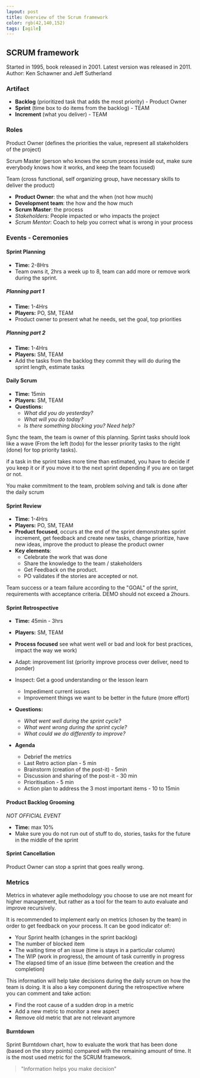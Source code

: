 ```yaml
---
layout: post
title: Overview of the Scrum framework
color: rgb(42,140,152)
tags: [agile]
---
```


## SCRUM framework

Started in 1995, book released in 2001. Latest version was released in 2011.
Author: Ken Schawner and Jeff Sutherland  

### Artifact

- **Backlog** (prioritized task that adds the most priority) - Product Owner
- **Sprint** (time box to do items from the backlog) - TEAM
- **Increment** (what you deliver) - TEAM

### Roles

Product Owner (defines the priorities the value, represent all stakeholders of the project)

Scrum Master (person who knows the scrum process inside out, make sure everybody knows how it works, and keep the team focused)

Team (cross functional, self organizing group, have necessary skills to deliver the product)


- **Product Owner**: the what and the when (not how much) 
- **Development team**: the how and the how much 
- **Scrum Master**: the process 
- _Stakeholders_: People impacted or who impacts the project
- _Scrum Mentor_: Coach to help you correct what is wrong in your process

### Events - Ceremonies

#### Sprint Planning
 
- **Time:** 2-8Hrs 
- Team owns it, 2hrs a week up to 8, team can add more or remove work during the sprint.

##### Planning part 1

- **Time:** 1-4Hrs
- **Players:** PO, SM, TEAM 
- Product owner to present what he needs, set the goal, top priorities 

##### Planning part 2

- **Time:** 1-4Hrs
- **Players:** SM, TEAM 
- Add the tasks from the backlog they commit they will do during the sprint length, estimate tasks 

#### Daily Scrum 

- **Time:** 15min
- **Players:** SM, TEAM
- **Questions:**
	- *What did you do yesterday?*
	- *What will you do today?*
	- *Is there something blocking you? Need help?*

Sync the team, the team is owner of this planning. Sprint tasks should look like a wave (From  the left (todo) for the lesser priority tasks to the right (done) for top priority tasks).

if a task in the sprint takes more time than estimated, you have to decide if you keep it or if you move it to the next sprint depending if you are on target or not. 

You make commitment to the team, problem solving and talk is done after the daily scrum

#### Sprint Review

- **Time:** 1-4Hrs
- **Players:** PO, SM, TEAM
- **Product focused**, occurs at the end of the sprint demonstrates sprint increment, get feedback and create new tasks, change prioritize, have new ideas, improve the product to please the product owner 
- **Key elements**:
	- Celebrate the work that was done
	- Share the knowledge to the team / stakeholders
	- Get Feedback on the product.
    - PO validates if the stories are accepted or not.
	
Team success or a team failure according to the "GOAL" of the sprint, requirements with acceptance criteria.
DEMO should not exceed a 2hours.


#### Sprint Retrospective

- **Time:** 45min - 3hrs
- **Players:** SM, TEAM
- **Process focused** see what went well or bad and look for best practices, impact the way we work) 
- Adapt: improvement list (priority improve process over deliver, need to ponder)
- Inspect: Get a good understanding or the lesson learn
	- Impediment current issues
	- Improvement things we want to be better in the future (more effort)
	
- **Questions:** 
	- *What went well during the sprint cycle?*
	- *What went wrong during the sprint cycle?*
	- *What could we do differently to improve?*
- **Agenda**
	- Debrief the metrics 
	- Last Retro action plan - 5 min
	- Brainstorm (creation of the post-it) - 5min
	- Discussion and sharing of the post-it - 30 min
	- Prioritisation - 5 min
	- Action plan to address the 3 most important items - 10 to 15min


#### Product Backlog Grooming
*NOT OFFICIAL EVENT*

- **Time:** max 10%
- Make sure you do not run out of stuff to do, stories, tasks for the future in the middle of the sprint

#### Sprint Cancellation

Product Owner can stop a sprint that goes really wrong.

### Metrics

Metrics in whatever agile methodology you choose to use are not meant for higher management, but rather as a tool for the team to auto evaluate and improve recursively. 

It is recommended to implement early on metrics (chosen by the team) in order to get feedback on your process. It can be good indicator of:

- Your Sprint health (changes in the sprint backlog)
- The number of blocked item
- The waiting time of an issue (time is stays in a particular column)
- The WIP (work in progress), the amount of task currently in progress
- The elapsed time of an issue (time between the creation and the completion)

This information will help take decisions during the daily scrum on how the team is doing. 
It is also a key component during the retrospective where you can comment and take action:

- Find the root cause of a sudden drop in a metric
- Add a new metric to monitor a new aspect
- Remove old metric that are not relevant anymore 

#### Burntdown

Sprint Burntdown chart, how to evaluate the work that has been done (based on the story points) compared with the remaining amount of time. 
It is the most used metric for the SCRUM framework.

> "Information helps you make decision"
